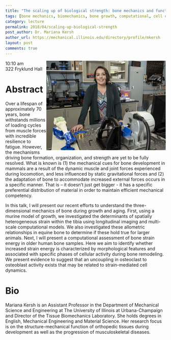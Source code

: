 ```yaml
---
title: "The scaling up of biological strength: bone mechanics and function during growth and aging"
tags: [bone mechanics, biomechanics, bone growth, computational, cell dynamics, tissue biomechanics]
category: lecture
permalink: 2018/04/scaling-up-biological-strength
post_author: Dr. Mariana Kersh
author_url: https://mechanical.illinois.edu/directory/profile/mkersh
layout: post
comments: true
---
```


<!-- This is for your headshot. -->
<img align="right" width="375px" src="/images/180420-kersh.jpg" alt="Dr. Mariana Kersh"/>  

10:10 am  
322 Fryklund Hall  



# Abstract

Over a lifespan of approximately 70 years, bone withstands millions of loading cycles from muscle forces with incredible resilience to fatigue. However, the mechanisms driving bone formation, organization, and strength are yet to be fully resolved. What is known is (1) the mechanical cues for bone development in mammals are a result of the dynamic muscle and joint forces experienced during locomotion, and less influenced by static gravitational forces and (2) the adaptation of bone to accommodate increased external forces occurs in a specific manner. That is – it doesn’t just get bigger - it has a specific preferential distribution of material in order to maintain efficient mechanical competency. 

In this talk, I will present our recent efforts to understand the three-dimensional mechanics of bone during growth and aging.  First, using a murine model of growth, we investigated the determinants of spatially heterogeneous strain within the tibia using longitudinal imaging and multi-scale computational models.  We also investigated these allometric relationships in equine bone to determine if these hold true for larger animals.  Next, I will present a computational assessment of bone strain energy in older human bone samples.  Here we aim to identify whether increased strain energy is characterized by morphological features and associated with specific phases of cellular activity during bone remodeling.  We present evidence to suggest that an uncoupling in osteoclast to osteoblast activity exists that may be related to strain-mediated cell dynamics.

# Bio

Mariana Kersh is an Assistant Professor in the Department of Mechanical Science and Engineering at The University of Illinois at Urbana-Champaign and Director of the Tissue Biomechanics Laboratory. She holds degrees in English, Mechanical Engineering and Material Science.  Her research focus is on the structure-mechanical function of orthopedic tissues during development as well as the progression of musculoskeletal diseases.
